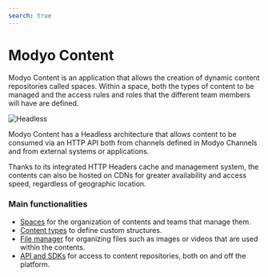 ```yaml
---
search: true
---
```


# Modyo Content

Modyo Content is an application that allows the creation of dynamic content repositories called spaces. Within a space, both the types of content to be managed and the access rules and roles that the different team members will have are defined.

![Headless](/assets/img/content/header.jpg)

Modyo Content has a Headless architecture that allows content to be consumed via an HTTP API both from channels defined in Modyo Channels and from external systems or applications.

Thanks to its integrated HTTP Headers cache and management system, the contents can also be hosted on CDNs for greater availability and access speed, regardless of geographic location.

### Main functionalities

- [Spaces](/guides/content/spaces.html) for the organization of contents and teams that manage them.
- [Content types](/guides/content/types.html) to define custom structures.
- [File manager](/guides/content/asset-manager.html) for organizing files such as images or videos that are used within the contents.
- [API and SDKs](/guides/content/public-api-reference.html) for access to content repositories, both on and off the platform.

